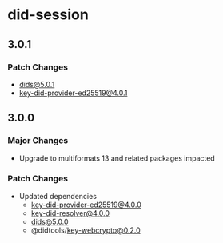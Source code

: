 # did-session

## 3.0.1

### Patch Changes

- dids@5.0.1
- key-did-provider-ed25519@4.0.1

## 3.0.0

### Major Changes

- Upgrade to multiformats 13 and related packages impacted

### Patch Changes

- Updated dependencies
  - key-did-provider-ed25519@4.0.0
  - key-did-resolver@4.0.0
  - dids@5.0.0
  - @didtools/key-webcrypto@0.2.0
